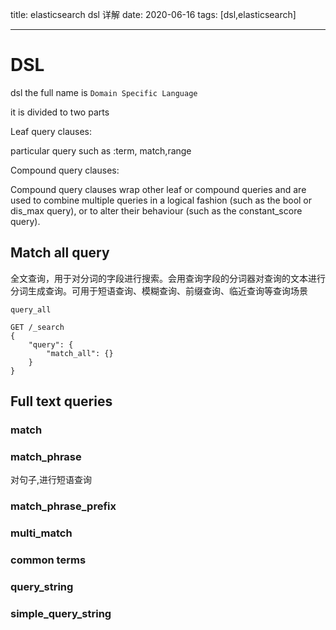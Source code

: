 title:  elasticsearch dsl 详解
date: 2020-06-16
tags: [dsl,elasticsearch]

---
 <!--more-->

 # DSL

 dsl the full name is 
`Domain Specific Language`

it is divided to two parts 

Leaf query clauses:

particular query such as :term, match,range


Compound query clauses:

Compound query clauses wrap other leaf or compound queries and are used to combine multiple queries in a logical fashion (such as the bool or dis_max query), or to alter their behaviour (such as the constant_score query).


 ## Match all query

全文查询，用于对分词的字段进行搜索。会用查询字段的分词器对查询的文本进行分词生成查询。可用于短语查询、模糊查询、前缀查询、临近查询等查询场景

`query_all`

```
GET /_search
{
    "query": {
        "match_all": {}
    }
}

```

## Full text queries

### match 
### match_phrase

对句子,进行短语查询 

### match_phrase_prefix
### multi_match
### common terms 
### query_string 
### simple_query_string 